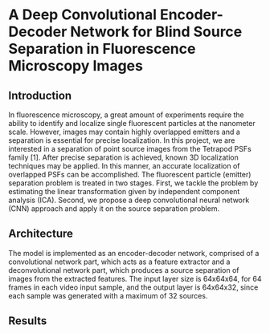 # A Deep Convolutional Encoder-Decoder Network for Blind Source Separation in Fluorescence Microscopy Images



## Introduction
In fluorescence microscopy, a great amount of experiments require the ability to identify and localize single fluorescent particles at the nanometer scale.
However, images may contain highly overlapped emitters and a separation is essential for precise localization. 
In this project, we are interested in a separation of point source images from the Tetrapod PSFs family [1]. After precise separation is achieved, known 3D localization techniques may be applied. In this manner, an accurate localization of overlapped PSFs can be accomplished.
The fluorescent particle (emitter) separation problem is treated in two stages. First, we tackle the problem by estimating the linear transformation given by independent component analysis (ICA). Second, we propose a deep convolutional neural network (CNN) approach and apply it on the source separation problem. 

## Architecture
The model is implemented as an encoder-decoder network, comprised of a convolutional network part, which acts as a feature extractor and a deconvolutional network part, which produces a source separation of images from the extracted features. 
The input layer size is 64x64x64, for 64 frames in each video input sample, and the output layer is 64x64x32, since each sample was generated with a maximum of 32 sources.

## Results
